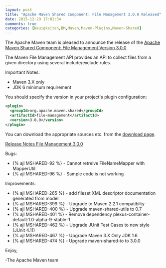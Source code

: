 ```yaml
---
layout: post
title: "Apache Maven Shared Component: File Management 3.0.0 Released"
date: 2015-12-29 17:01:34
comments: true
categories: [Neuigkeiten,BM,Maven,Maven-Plugins,Maven-Shared]
---
```

The Apache Maven team is pleased to announce the release of the 
[Apache Maven Shared Component: File Management Version 3.0.0](https://maven.apache.org/shared/file-management/).

The Maven File Management API provides an API to collect files from a given
directory using several include/exclude rules.
 
Important Notes:

 * Maven 3.X only
 * JDK 6 minimum requirement

You should specify the version in your project's plugin configuration:

``` xml 
<plugin>
  <groupId>org.apache.maven.shared</groupId>
  <artifactId>file-management</artifactId>
  <version>3.0.0</version>
</plugin>
```

You can download the appropriate sources etc. from the [download page](https://maven.apache.org/shared/file-management/download.cgi).

<!-- more -->
 
[Release Notes File Management 3.0.0](https://issues.apache.org/jira/secure/ReleaseNote.jspa?projectId=12317922&amp;version=12331511
)

Bugs:

 * {% ajl MSHARED-92 %} -  Cannot retreive FileNameMapper with MapperUtil
 * {% ajl MSHARED-96 %} -  Sample code is not working

Improvements:

 * {% ajl MSHARED-265 %} -  add fileset XML descriptor documentation generated from model
 * {% ajl MSHARED-399 %} -  Upgrade to Maven 2.2.1 compatiblity
 * {% ajl MSHARED-400 %} -  Upgrade maven-shared-utils to 0.7
 * {% ajl MSHARED-401 %} -  Remove dependency plexus-container-default:1.0-alpha-9-stable-1
 * {% ajl MSHARED-462 %} -  Upgrade JUnit Test Cases to new style (JUnit 4.11)
 * {% ajl MSHARED-467 %} -  Upgrade Maven 3.X Only JDK 1.6
 * {% ajl MSHARED-474 %} -  Upgrade maven-shared-io to 3.0.0
 
Enjoy,
 
-The Apache Maven team
